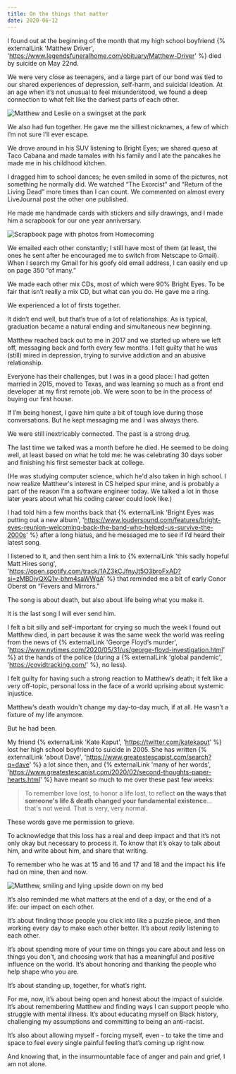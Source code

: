```yaml
---
title: On the things that matter
date: 2020-06-12
---
```


I found out at the beginning of the month that my high school boyfriend {% externalLink 'Matthew Driver', 'https://www.legendsfuneralhome.com/obituary/Matthew-Driver' %} died by suicide on May 22nd.

We were very close as teenagers, and a large part of our bond was tied to our shared experiences of depression, self-harm, and suicidal ideation. At an age when it’s not unusual to feel misunderstood, we found a deep connection to what felt like the darkest parts of each other.

![Matthew and Leslie on a swingset at the park](/images/posts/on-the-things-that-matter/swingset.jpg)

We also had fun together. He gave me the silliest nicknames, a few of which I’m not sure I’ll ever escape. 

We drove around in his SUV listening to Bright Eyes; we shared queso at Taco Cabana and made tamales with his family and I ate the pancakes he made me in his childhood kitchen. 

I dragged him to school dances; he even smiled in some of the pictures, not something he normally did. We watched “The Exorcist” and “Return of the Living Dead” more times than I can count. We commented on almost every LiveJournal post the other one published.

He made me handmade cards with stickers and silly drawings, and I made him a scrapbook for our one year anniversary.

![Scrapbook page with photos from Homecoming](/images/posts/on-the-things-that-matter/scrapbook.jpg)

We emailed each other constantly; I still have most of them (at least, the ones he sent after he encouraged me to switch from Netscape to Gmail). When I search my Gmail for his goofy old email address, I can easily end up on page 350 “of many.”

We made each other mix CDs, most of which were 90% Bright Eyes. To be fair that isn’t really a mix CD, but what can you do. He gave me a ring.

We experienced a lot of firsts together.

It didn’t end well, but that’s true of a lot of relationships. As is typical, graduation became a natural ending and simultaneous new beginning.

<div class="separator"></div>

Matthew reached back out to me in 2017 and we started up where we left off, messaging back and forth every few months. I felt guilty that he was (still) mired in depression, trying to survive addiction and an abusive relationship. 

Everyone has their challenges, but I was in a good place: I had gotten married in 2015, moved to Texas, and was learning so much as a front end developer at my first remote job. We were soon to be in the process of buying our first house. 

If I’m being honest, I gave him quite a bit of tough love during those conversations. But he kept messaging me and I was always there. 

We were still inextricably connected. The past is a strong drug.

The last time we talked was a month before he died. He seemed to be doing well, at least based on what he told me: he was celebrating 30 days sober and finishing his first semester back at college.

(He was studying computer science, which he'd also taken in high school. I now realize Matthew's interest in CS helped spur mine, and is probably a part of the reason I’m a software engineer today. We talked a lot in those later years about what his coding career could look like.)

I had told him a few months back that {% externalLink 'Bright Eyes was putting out a new album', 'https://www.loudersound.com/features/bright-eyes-reunion-welcoming-back-the-band-who-helped-us-survive-the-2000s' %} after a long hiatus, and he messaged me to see if I’d heard their latest song. 

I listened to it, and then sent him a link to {% externalLink 'this sadly hopeful Matt Hires song', 'https://open.spotify.com/track/1AZ3kCJfnyJt5O3broFxAD?si=zMBDiyQXQ1y-bhm4saWWgA' %} that reminded me a bit of early Conor Oberst on “Fevers and Mirrors.” 

The song is about death, but also about life being what you make it.

It is the last song I will ever send him.

<div class="separator separator--alt"></div>

I felt a bit silly and self-important for crying so much the week I found out Matthew died, in part because it was the same week the world was reeling from the news of {% externalLink 'George Floyd’s murder', 'https://www.nytimes.com/2020/05/31/us/george-floyd-investigation.html' %} at the hands of the police (during a {% externalLink 'global pandemic', 'https://covidtracking.com/' %}, no less). 

I felt guilty for having such a strong reaction to Matthew’s death; it felt like a very off-topic, personal loss in the face of a world uprising about systemic injustice.

Matthew’s death wouldn't change my day-to-day much, if at all. He wasn’t a fixture of my life anymore.

But he had been.

My friend {% externalLink 'Kate Kaput', 'https://twitter.com/katekaput' %} lost her high school boyfriend to suicide in 2005. She has written {% externalLink 'about Dave', 'https://www.greatestescapist.com/search?q=dave' %} a lot since then, and {% externalLink 'many of her words', 'https://www.greatestescapist.com/2020/02/second-thoughts-paper-hearts.html' %} have meant so much to me over these past few weeks:

> To remember love lost, to honor a life lost, to reflect **on the ways that someone's life & death changed your fundamental existence**... that's not weird. That is very, very normal.

These words gave me permission to grieve. 

To acknowledge that this loss has a real and deep impact and that it’s not only okay but necessary to process it. To know that it’s okay to talk about him, and write about him, and share that writing.

To remember who he was at 15 and 16 and 17 and 18 and the impact his life had on mine, then and now.

![Matthew, smiling and lying upside down on my bed](/images/posts/on-the-things-that-matter/matthew.jpg)

It’s also reminded me what matters at the end of a day, or the end of a life: our impact on each other. 

It’s about finding those people you click into like a puzzle piece, and then working every day to make each other better. It’s about _really_ listening to each other. 

It’s about spending more of your time on things you care about and less on things you don’t, and choosing work that has a meaningful and positive influence on the world. It’s about honoring and thanking the people who help shape who you are. 

It’s about standing up, together, for what’s right. 

For me, now, it’s about being open and honest about the impact of suicide. It’s about remembering Matthew and finding ways I can support people who struggle with mental illness. It’s about educating myself on Black history, challenging my assumptions and committing to being an anti-racist.

It’s also about allowing myself - forcing myself, even - to take the time and space to feel every single painful feeling that’s coming up right now. 

And knowing that, in the insurmountable face of anger and pain and grief, I am not alone.

